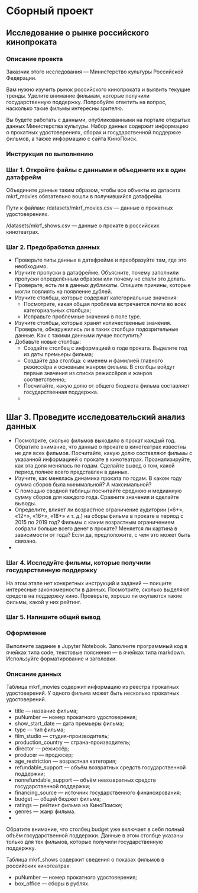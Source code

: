 # Сборный проект
## Исследование о рынке российского кинопроката
### Описание проекта

Заказчик этого исследования — Министерство культуры Российской Федерации. 

Вам нужно изучить рынок российского кинопроката и выявить текущие тренды. Уделите внимание фильмам, которые получили государственную поддержку. Попробуйте ответить на вопрос, насколько такие фильмы интересны зрителю. 

Вы будете работать с данными, опубликованными на портале открытых данных Министерства культуры. Набор данных содержит информацию о прокатных удостоверениях, сборах и государственной поддержке фильмов, а также информацию с сайта КиноПоиск. 

### Инструкция по выполнению
### Шаг 1. Откройте файлы с данными и объедините их в один датафрейм

Объедините данные таким образом, чтобы все объекты из датасета mkrf_movies обязательно вошли в получившийся датафрейм. 

Пути к файлам: 
/datasets/mkrf_movies.csv — данные о прокатных удостоверениях. 

/datasets/mkrf_shows.csv — данные о прокате в российских кинотеатрах. 

### Шаг 2. Предобработка данных

- Проверьте типы данных в датафрейме и преобразуйте там, где это необходимо.
- Изучите пропуски в датафрейме. Объясните, почему заполнили пропуски определённым образом или почему не стали это делать.
- Проверьте, есть ли в данных дубликаты. Опишите причины, которые могли повлиять на появление дублей.
- Изучите столбцы, которые содержат категориальные значения:
  - Посмотрите, какая общая проблема встречается почти во всех категориальных столбцах;
  - Исправьте проблемные значения в поле type.
- Изучите столбцы, которые хранят количественные значения. Проверьте, обнаружились ли в таких столбцах подозрительные данные. Как с такими данными лучше поступить?
- Добавьте новые столбцы:
  - Создайте столбец с информацией о годе проката. Выделите год из даты премьеры фильма;
  - Создайте два столбца: с именем и фамилией главного режиссёра и основным жанром фильма. В столбцы войдут первые значения из списка режиссёров и жанров соответственно;
  - Посчитайте, какую долю от общего бюджета фильма составляет государственная поддержка.
  - 
## Шаг 3. Проведите исследовательский анализ данных

- Посмотрите, сколько фильмов выходило в прокат каждый год. Обратите внимание, что данные о прокате в кинотеатрах известны не для всех фильмов. Посчитайте, какую долю составляют фильмы с указанной информацией о прокате в кинотеатрах. Проанализируйте, как эта доля менялась по годам. Сделайте вывод о том, какой период полнее всего представлен в данных.
- Изучите, как менялась динамика проката по годам. В каком году сумма сборов была минимальной? А максимальной?
- С помощью сводной таблицы посчитайте среднюю и медианную сумму сборов для каждого года. Сравните значения и сделайте выводы.
- Определите, влияет ли возрастное ограничение аудитории («6+», «12+», «16+», «18+» и т. д.) на сборы фильма в прокате в период с 2015 по 2019 год? Фильмы с каким возрастным ограничением собрали больше всего денег в прокате? Меняется ли картина в зависимости от года? Если да, предположите, с чем это может быть связано.
- 
### Шаг 4. Исследуйте фильмы, которые получили государственную поддержку

На этом этапе нет конкретных инструкций и заданий — поищите интересные закономерности в данных. Посмотрите, сколько выделяют средств на поддержку кино. Проверьте, хорошо ли окупаются такие фильмы, какой у них рейтинг. 

### Шаг 5. Напишите общий вывод

### Оформление
Выполните задание в Jupyter Notebook. Заполните программный код в ячейках типа code, текстовые пояснения — в ячейках типа markdown. Используйте форматирование и заголовки.

### Описание данных

Таблица mkrf_movies содержит информацию из реестра прокатных удостоверений. У одного фильма может быть несколько прокатных удостоверений. 
- title — название фильма;
- puNumber — номер прокатного удостоверения;
- show_start_date — дата премьеры фильма;
- type — тип фильма;
- film_studio — студия-производитель;
- production_country — страна-производитель;
- director — режиссёр;
- producer — продюсер;
- age_restriction — возрастная категория;
- refundable_support — объём возвратных средств государственной поддержки;
- nonrefundable_support — объём невозвратных средств государственной поддержки;
- financing_source — источник государственного финансирования;
- budget — общий бюджет фильма;
- ratings — рейтинг фильма на КиноПоиске;
- genres — жанр фильма.
- 
Обратите внимание, что столбец budget уже включает в себя полный объём государственной поддержки. Данные в этом столбце указаны только для тех фильмов, которые получили государственную поддержку.

Таблица mkrf_shows содержит сведения о показах фильмов в российских кинотеатрах.
- puNumber — номер прокатного удостоверения;
- box_office — сборы в рублях.

